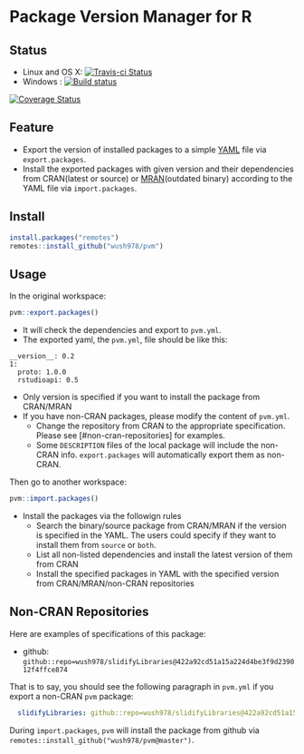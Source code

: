 # Package Version Manager for R

## Status

- Linux and OS X: [![Travis-ci Status](https://travis-ci.org/wush978/pvm.svg?branch=master)](https://travis-ci.org/wush978/pvm)
- Windows : [![Build status](https://ci.appveyor.com/api/projects/status/it85uq9rlya3f07t/branch/master?svg=true)](https://ci.appveyor.com/project/wush978/pvm/branch/master)


[![Coverage Status](https://img.shields.io/coveralls/wush978/FeatureHashing.svg)](https://coveralls.io/r/wush978/FeatureHashing?branch=master)

## Feature

- Export the version of installed packages to a simple [YAML](https://en.wikipedia.org/wiki/YAML) file via `export.packages`.
- Install the exported packages with given version and their dependencies from CRAN(latest or source) or [MRAN](https://mran.revolutionanalytics.com/)(outdated binary)
  according to the YAML file via `import.packages`.

## Install

```r
install.packages("remotes")
remotes::install_github("wush978/pvm")
```

## Usage

In the original workspace:

```r
pvm::export.packages()
```

- It will check the dependencies and export to `pvm.yml`.
- The exported yaml, the `pvm.yml`, file should be like this:
```
__version__: 0.2
1:
  proto: 1.0.0
  rstudioapi: 0.5
```
- Only version is specified if you want to install the package from CRAN/MRAN
- If you have non-CRAN packages, please modify the content of `pvm.yml`.
    - Change the repository from CRAN to the appropriate specification. Please see [#non-cran-repositories] for examples.
    - Some `DESCRIPTION` files of the local package will include the non-CRAN info. `export.packages` will automatically export
them as non-CRAN.



Then go to another workspace:

```r
pvm::import.packages()
```

- Install the packages via the followign rules
    - Search the binary/source package from CRAN/MRAN if the version is specified in the YAML. The users could specify if they want to install them from `source` or `both`.
    - List all non-listed dependencies and install the latest version of them from CRAN
    - Install the specified packages in YAML with the specified version from CRAN/MRAN/non-CRAN repositories

## Non-CRAN Repositories

Here are examples of specifications of this package:

- github: `github::repo=wush978/slidifyLibraries@422a92cd51a15a224d4be3f9d239012f4ffce874`

That is to say, you should see the following paragraph in `pvm.yml` if you export a non-CRAN `pvm` package:

```yml
  slidifyLibraries: github::repo=wush978/slidifyLibraries@422a92cd51a15a224d4be3f9d239012f4ffce874
```

During `import.packages`, `pvm` will install the package from github via `remotes::install_github("wush978/pvm@master")`.
